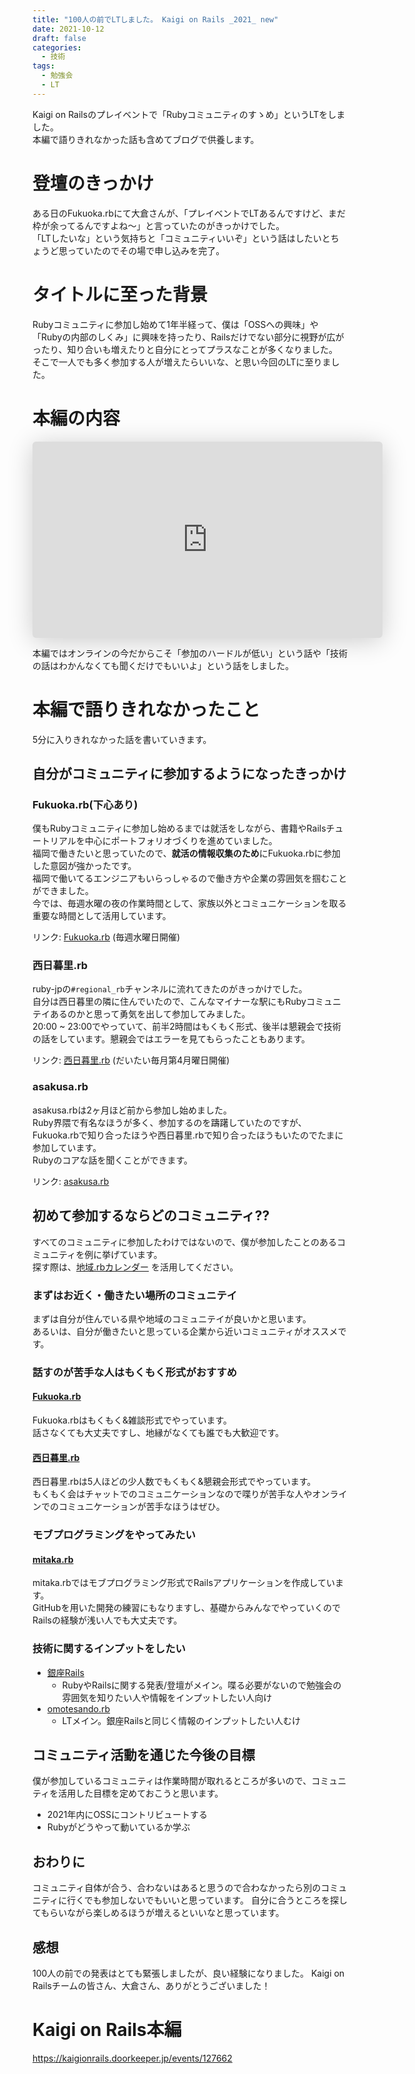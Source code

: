 ```yaml
---
title: "100人の前でLTしました。 Kaigi on Rails _2021_ new"
date: 2021-10-12
draft: false
categories:
  - 技術
tags:
  - 勉強会
  - LT
---
```

Kaigi on Railsのプレイベントで「Rubyコミュニティのすゝめ」というLTをしました。  
本編で語りきれなかった話も含めてブログで供養します。

# 登壇のきっかけ

ある日のFukuoka.rbにて大倉さんが、「プレイベントでLTあるんですけど、まだ枠が余ってるんですよね〜」と言っていたのがきっかけでした。  
「LTしたいな」という気持ちと「コミュニティいいぞ」という話はしたいとちょうど思っていたのでその場で申し込みを完了。

# タイトルに至った背景

Rubyコミュニティに参加し始めて1年半経って、僕は「OSSへの興味」や「Rubyの内部のしくみ」に興味を持ったり、Railsだけでない部分に視野が広がったり、知り合いも増えたりと自分にとってプラスなことが多くなりました。  
そこで一人でも多く参加する人が増えたらいいな、と思い今回のLTに至りました。

# 本編の内容

<iframe class="speakerdeck-iframe" frameborder="0" src="https://speakerdeck.com/player/cfc266b8c61346ca932d011f708619e5" title="Rubyコミュニティのすゝめ / Kaigi on Rails PreEvent" allowfullscreen="true" mozallowfullscreen="true" webkitallowfullscreen="true" style="border: 0px; background: padding-box padding-box rgba(0, 0, 0, 0.1); margin: 0px; padding: 0px; border-radius: 6px; box-shadow: rgba(0, 0, 0, 0.2) 0px 5px 40px; width: 560px; height: 314px;" data-ratio="1.78343949044586"></iframe>


本編ではオンラインの今だからこそ「参加のハードルが低い」という話や「技術の話はわかんなくても聞くだけでもいいよ」という話をしました。

# 本編で語りきれなかったこと

5分に入りきれなかった話を書いていきます。

## 自分がコミュニティに参加するようになったきっかけ

### Fukuoka.rb(下心あり)

僕もRubyコミュニティに参加し始めるまでは就活をしながら、書籍やRailsチュートリアルを中心にポートフォリオづくりを進めていました。  
福岡で働きたいと思っていたので、**就活の情報収集のため**にFukuoka.rbに参加した意図が強かったです。  
福岡で働いてるエンジニアもいらっしゃるので働き方や企業の雰囲気を掴むことができました。  
今では、毎週水曜の夜の作業時間として、家族以外とコミュニケーションを取る重要な時間として活用しています。

リンク: [Fukuoka.rb](https://fukuokarb.connpass.com/)
(毎週水曜日開催)

### 西日暮里.rb

ruby-jpの`#regional_rb`チャンネルに流れてきたのがきっかけでした。  
自分は西日暮里の隣に住んでいたので、こんなマイナーな駅にもRubyコミュニテイあるのかと思って勇気を出して参加してみました。   
20:00 ~ 23:00でやっていて、前半2時間はもくもく形式、後半は懇親会で技術の話をしています。懇親会ではエラーを見てもらったこともあります。

リンク: [西日暮里.rb](https://nishinipporirb.doorkeeper.jp/)
(だいたい毎月第4月曜日開催)

### asakusa.rb

asakusa.rbは2ヶ月ほど前から参加し始めました。  
Ruby界隈で有名なほうが多く、参加するのを躊躇していたのですが、Fukuoka.rbで知り合ったほうや西日暮里.rbで知り合ったほうもいたのでたまに参加しています。  
Rubyのコアな話を聞くことができます。

リンク: [asakusa.rb](https://asakusarb.esa.io/)

## 初めて参加するならどのコミュニティ??

すべてのコミュニティに参加したわけではないので、僕が参加したことのあるコミュニティを例に挙げています。  
探す際は、[地域.rbカレンダー](https://sue445.github.io/regional-rb-calendar/)
を活用してください。

### まずはお近く・働きたい場所のコミュニテイ

まずは自分が住んでいる県や地域のコミュニテイが良いかと思います。  
あるいは、自分が働きたいと思っている企業から近いコミュニティがオススメです。

### 話すのが苦手な人はもくもく形式がおすすめ

#### [Fukuoka.rb](https://fukuokarb.connpass.com/)

Fukuoka.rbはもくもく&雑談形式でやっています。  
話さなくても大丈夫ですし、地縁がなくても誰でも大歓迎です。

#### [西日暮里.rb](https://nishinipporirb.doorkeeper.jp/)

西日暮里.rbは5人ほどの少人数でもくもく&懇親会形式でやっています。  
もくもく会はチャットでのコミュニケーションなので喋りが苦手な人やオンラインでのコミュニケーションが苦手なほうはぜひ。

### モブプログラミングをやってみたい

#### [mitaka.rb](https://mitakarb.doorkeeper.jp/)

mitaka.rbではモブプログラミング形式でRailsアプリケーションを作成しています。  
GitHubを用いた開発の練習にもなりますし、基礎からみんなでやっていくのでRailsの経験が浅い人でも大丈夫です。

### 技術に関するインプットをしたい

- [銀座Rails](https://ginza-rails.connpass.com/)
  - RubyやRailsに関する発表/登壇がメイン。喋る必要がないので勉強会の雰囲気を知りたい人や情報をインプットしたい人向け
- [omotesando.rb](https://omotesandorb.connpass.com/)
  - LTメイン。銀座Railsと同じく情報のインプットしたい人むけ

## コミュニティ活動を通じた今後の目標

僕が参加しているコミュニティは作業時間が取れるところが多いので、コミュニティを活用した目標を定めておこうと思います。

- 2021年内にOSSにコントリビュートする
- Rubyがどうやって動いているか学ぶ

## おわりに

コミュニティ自体が合う、合わないはあると思うので合わなかったら別のコミュニティに行くでも参加しないでもいいと思っています。
自分に合うところを探してもらいながら楽しめるほうが増えるといいなと思っています。

## 感想

100人の前での発表はとても緊張しましたが、良い経験になりました。 Kaigi on Railsチームの皆さん、大倉さん、ありがとうございました！

# Kaigi on Rails本編

https://kaigionrails.doorkeeper.jp/events/127662
